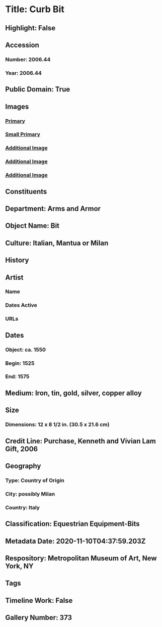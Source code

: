 # Title: Curb Bit
## Highlight: False
## Accession
### Number: 2006.44
### Year: 2006.44
## Public Domain: True
## Images
### [Primary](https://images.metmuseum.org/CRDImages/aa/original/DP333546.jpg)
### [Small Primary](https://images.metmuseum.org/CRDImages/aa/web-large/DP333546.jpg)
### [Additional Image](https://images.metmuseum.org/CRDImages/aa/original/DP320419.jpg)
### [Additional Image](https://images.metmuseum.org/CRDImages/aa/original/DP320418.jpg)
### [Additional Image](https://images.metmuseum.org/CRDImages/aa/original/DP320420.jpg)
## Constituents
## Department: Arms and Armor
## Object Name: Bit
## Culture: Italian, Mantua or Milan
## History
## Artist
### Name
### Dates Active
### URLs
## Dates
### Object: ca. 1550
### Begin: 1525
### End: 1575
## Medium: Iron, tin, gold, silver, copper alloy
## Size
### Dimensions: 12 x 8 1/2 in. (30.5 x 21.6 cm)
## Credit Line: Purchase, Kenneth and Vivian Lam Gift, 2006
## Geography
### Type: Country of Origin
### City: possibly Milan
### Country: Italy
## Classification: Equestrian Equipment-Bits
## Metadata Date: 2020-11-10T04:37:59.203Z
## Respository: Metropolitan Museum of Art, New York, NY
## Tags
## Timeline Work: False
## Gallery Number: 373